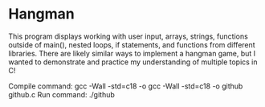 # Hangman
This program displays working with user input, arrays, strings, functions outside of main(), nested loops, if statements, and functions from different libraries.
There are likely similar ways to implement a hangman game, but I wanted to demonstrate and practice my understanding of multiple topics in C!

Compile command: gcc -Wall -std=c18 -o gcc -Wall -std=c18 -o github github.c
Run command: ./github
